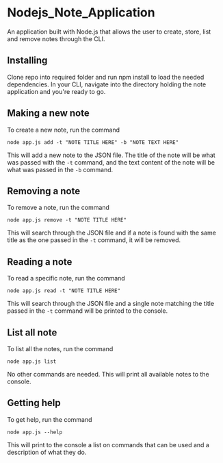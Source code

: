 # Nodejs_Note_Application
An application built with Node.js that allows the user to create, store, list and remove notes through the CLI.

## Installing
Clone repo into required folder and run npm install to load the needed dependencies. In your CLI, navigate into the directory holding the note application and you're ready to go.

## Making a new note
To create a new note, run the command
```
node app.js add -t "NOTE TITLE HERE" -b "NOTE TEXT HERE"
```
This will add a new note to the JSON file. The title of the note will be what was passed with the `-t` command, and the text content of the note will be what was passed in the `-b` command.

## Removing a note
To remove a note, run the command
```
node app.js remove -t "NOTE TITLE HERE"
```
This will search through the JSON file and if a note is found with the same title as the one passed in the `-t` command, it will be removed.

## Reading a note
To read a specific note, run the command
```
node app.js read -t "NOTE TITLE HERE"
```
This will search through the JSON file and a single note matching the title passed in the `-t` command will be printed to the console.

## List all note
To list all the notes, run the command
```
node app.js list
```
No other commands are needed. This will print all available notes to the console.

## Getting help
To get help, run the command
```
node app.js --help
```
This will print to the console a list on commands that can be used and a description of what they do.


